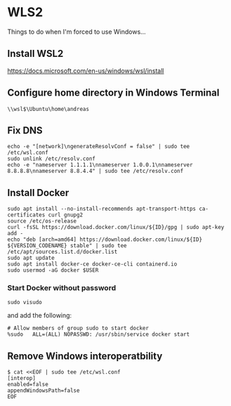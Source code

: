 # WLS2

Things to do when I'm forced to use Windows...

## Install WSL2

<https://docs.microsoft.com/en-us/windows/wsl/install>

## Configure home directory in Windows Terminal

```
\\wsl$\Ubuntu\home\andreas
```

## Fix DNS

```console
echo -e "[network]\ngenerateResolvConf = false" | sudo tee /etc/wsl.conf
sudo unlink /etc/resolv.conf
echo -e "nameserver 1.1.1.1\nnameserver 1.0.0.1\nnameserver 8.8.8.8\nnameserver 8.8.4.4" | sudo tee /etc/resolv.conf
```

## Install Docker

```console
sudo apt install --no-install-recommends apt-transport-https ca-certificates curl gnupg2
source /etc/os-release
curl -fsSL https://download.docker.com/linux/${ID}/gpg | sudo apt-key add -
echo "deb [arch=amd64] https://download.docker.com/linux/${ID} ${VERSION_CODENAME} stable" | sudo tee /etc/apt/sources.list.d/docker.list
sudo apt update
sudo apt install docker-ce docker-ce-cli containerd.io
sudo usermod -aG docker $USER
```

### Start Docker without password

```console
sudo visudo
```

and add the following:

```
# Allow members of group sudo to start docker
%sudo   ALL=(ALL) NOPASSWD: /usr/sbin/service docker start
```

## Remove Windows interoperatbility

```console
$ cat <<EOF | sudo tee /etc/wsl.conf
[interop]
enabled=false
appendWindowsPath=false
EOF
```
